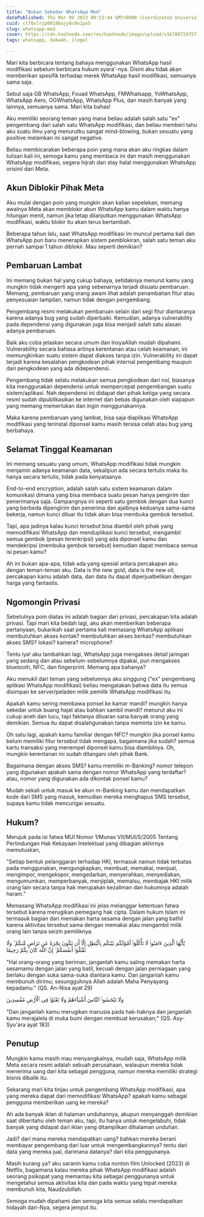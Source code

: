 ```yaml
---
title: "Bukan Sekedar WhatsApp Mod"
datePublished: Thu Mar 09 2023 09:53:44 GMT+0000 (Coordinated Universal Time)
cuid: clf0xlrzp00180ajy8c0n1po5
slug: whatsapp-mod
cover: https://cdn.hashnode.com/res/hashnode/image/upload/v1678072975716/fd265889-3a31-46db-9be8-97dadc32f5f4.png
tags: whatsapp, dakwah, ilegal

---
```


Mari kita berbicara tentang bahaya menggunakan WhatsApp hasil modifikasi sebelum berbicara hukum syara'-nya. Disini aku tidak akan memberikan spesifik terhadap merek WhatsApp hasil modifikasi, semuanya sama saja.

Sebut saja GB WhatsApp, Fouad WhatsApp, FMWhatsapp, YoWhatsApp, WhatsApp Aero, OGWhatsApp, WhatsApp Plus, dan masih banyak yang lainnya, semuanya sama. Mari kita bahas!

Aku memiliki seorang teman yang mana beliau adalah salah satu "ex" pengembang dari salah satu WhatsApp modifikasi, dan beliau memberi tahu aku suatu ilmu yang menurutku sangat mind-blowing, bukan sesuatu yang positive melainkan ini sangat negative.

Beliau membicarakan beberapa poin yang mana akan aku ringkas dalam tulisan kali ini, semoga kamu yang membaca ini dan masih menggunakan WhatsApp modifikasi, segera hijrah dan stay halal menggunakan WhatsApp orisinil dari Meta.

## Akun Diblokir Pihak Meta

Aku mulai dengan poin yang mungkin akan kalian sepelekan, memang awalnya Meta akan memblokir akun WhatsApp kamu dalam waktu hanya hitungan menit, namun jika tetap dilanjutkan menggunakan WhatsApp modifikasi, waktu blokir itu akan terus bertambah.

Beberapa tahun lalu, saat WhatsApp modifikasi ini muncul pertama kali dan WhatsApp pun baru menerapkan sistem pemblokiran, salah satu teman aku pernah sampai 1 tahun diblokir. Mau seperti demikian?

## Pembaruan Lambat

Ini memang bukan hal yang cukup bahaya, setidaknya menurut kamu yang mungkin tidak mengerti apa yang sebenarnya terjadi disuatu pembaruan. Memang, pembaruan yang orang awam lihat adalah penambahan fitur atau penyesuaian tampilan, namun tidak dengan pengembang.

Pengembang resmi melakukan pembaruan selain dari segi fitur diantaranya karena adanya bug yang sudah diperbaiki. Kemudian, adanya vulnerability pada dependensi yang digunakan juga bisa menjadi salah satu alasan adanya pembaruan.

Baik aku coba jelaskan secara umum dan InsyaAllah mudah dipahami. Vulnerability secara bahasa artinya kerentanan atau celah keamanan, ini memungkinkan suatu sistem dapat diakses tanpa izin. Vulnerability ini dapat terjadi karena kesalahan pengkodean pihak internal pengembang maupun dari pengkodean yang ada didependensi.

Pengembang tidak selalu melakukan semua pengkodean dari nol, biasanya kita menggunakan dependensi untuk mempercepat pengembangan suatu sistem/aplikasi. Nah dependensi ini didapat dari pihak ketiga yang secara resmi sudah dipublikasikan ke internet dan bebas digunakan oleh siapapun yang memang memerlukan dan ingin menggunakannya.

Maka karena pembaruan yang lambat, bisa saja diaplikasi WhatsApp modifikasi yang terinstal diponsel kamu masih tersisa celah atau bug yang berbahaya.

## Selamat Tinggal Keamanan

Ini memang sesuatu yang umum, WhatsApp modifikasi tidak mungkin menjamin adanya keamanan data, sekalipun ada secara tertulis maka itu hanya secara tertulis, tidak pada kenyataanya.

End-to-end encryption, adalah salah satu sistem keamanan dalam komunikasi dimana yang bisa membaca suatu pesan hanya pengirim dan penerimanya saja. Gampangnya ini seperti satu gembok dengan dua kunci yang berbeda dipengirim dan penerima dan ajaibnya keduanya sama-sama bekerja, namun kunci diluar itu tidak akan bisa membuka gembok tersebut.

Tapi, apa jadinya kalau kunci tersebut bisa diambil oleh pihak yang memodifikasi WhatsApp dan menduplikasi kunci tersebut, mengambil semua gembok (pesan terenkripsi) yang ada diponsel kamu dan mendekripsi (membuka gembok tersebut) kemudian dapat membaca semua isi pesan kamu?

Ah ini bukan apa-apa, tidak ada yang spesial antara percakapan aku dengan teman-teman aku. Data is the new gold, data is the new oil, percakapan kamu adalah data, dan data itu dapat diperjualbelikan dengan harga yang fantastis.

## Ngomongin Privasi

Sebetulnya poin diatas ini adalah bagian dari privasi, percakapan kita adalah privasi. Tapi mari kita bedah lagi, aku akan memberikan beberapa pertanyaan, bukankah saat pertama kali memasang WhatsApp aplikasi membutuhkan akses kontak? membutuhkan akses berkas? membutuhkan akses SMS? lokasi? kamera? microphone?

Tentu iya! aku tambahkan lagi, WhatsApp juga mengakses detail jaringan yang sedang dan atau sebelum-sebelumnya dipakai, pun mengakses bluetooth, NFC, dan fingerprint. Memang apa bahanya?

Aku menukil dari teman yang sebelumnya aku singgung ("ex" pengembang aplikasi WhatsApp modifikasi) beliau mengatakan bahwa data itu semua disimpan ke server/peladen milik pemilik WhatsApp modifikasi itu.

Apakah kamu sering membawa ponsel ke kamar mandi? mungkin hanya sekedar untuk buang hajat atau bahkan sambil mandi? menurut aku ini cukup aneh dan lucu, tapi faktanya diluaran sana banyak orang yang demikian. Semua itu dapat disalahgunakan tanpa meminta izin ke kamu.

Oh satu lagi, apakah kamu familiar dengan NFC? mungkin jika ponsel kamu belum memiliki fitur tersebut tidak mengapa, bagaimana jika sudah? semua kartu transaksi yang menempel diponsel kamu bisa diambilnya. Oh, mungkin kerentanan ini sudah ditangani oleh pihak Bank.

Bagaimana dengan akses SMS? kamu memiliki m-Banking? nomor telepon yang digunakan apakah sama dengan nomor WhatsApp yang terdaftar? atau, nomor yang digunakan ada dikontak ponsel kamu?

Mudah sekali untuk masuk ke akun m-Banking kamu dan mendapatkan kode dari SMS yang masuk, kemudian mereka menghapus SMS tersebut, supaya kamu tidak mencurigai sesuatu.

## Hukum?

Merujuk pada isi fatwa MUI Nomor 1/Munas VII/MUI/5/2005 Tentang Perlindungan Hak Kekayaan Intelektual yang dibagian akhirnya memutuskan,

"Setiap bentuk pelanggaran terhadap HKI, termasuk namun tidak terbatas pada menggunakan, mengungkapkan, membuat, memakai, menjual, mengimpor, mengekspor, mengedarkan, menyerahkan, menyediakan, mengumumkan, memperbanyak, menjiplak, memalsu, membajak HKI milik orang lain secara tanpa hak merupakan kezaliman dan hukumnya adalah haram."

Memasang WhatsApp modifikasi ini jelas melanggar ketentuan fatwa tersebut karena merugikan pemegang hak cipta. Dalam hukum Islam ini termasuk bagian dari memakan harta sesama dengan jalan yang bathil karena aktivitas tersebut sama dengan memakai atau mengambil milik orang lain tanpa seizin pemiliknya.

يَٰٓأَيُّهَا ٱلَّذِينَ ءَامَنُوا۟ لَا تَأْكُلُوٓا۟ أَمْوَٰلَكُم بَيْنَكُم بِٱلْبَٰطِلِ إِلَّآ أَن تَكُونَ تِجَٰرَةً عَن تَرَاضٍ مِّنكُمْ ۚ وَلَا تَقْتُلُوٓا۟ أَنفُسَكُمْ ۚ إِنَّ ٱللَّهَ كَانَ بِكُمْ رَحِيمًا

"Hai orang-orang yang beriman, janganlah kamu saling memakan harta sesamamu dengan jalan yang batil, kecuali dengan jalan perniagaan yang berlaku dengan suka sama-suka diantara kamu. Dan janganlah kamu membunuh dirimu; sesungguhnya Allah adalah Maha Penyayang kepadamu." (QS. An-Nisa ayat 29)

وَلَا تَبْخَسُوا۟ ٱلنَّاسَ أَشْيَآءَهُمْ وَلَا تَعْثَوْا۟ فِى ٱلْأَرْضِ مُفْسِدِينَ

"Dan janganlah kamu merugikan manusia pada hak-haknya dan janganlah kamu merajalela di muka bumi dengan membuat kerusakan;" (QS. Asy-Syu'ara ayat 183)

## Penutup

Mungkin kamu masih mau menyangkalnya, mudah saja, WhatsApp milik Meta secara resmi adalah sebuah perusahaan, walaupun mereka tidak menerima uang dari kita sebagai pengguna, namun mereka memiliki strategi bisnis dibalik itu.

Sekarang mari kita tinjau untuk pengembang WhatsApp modifikasi, apa yang mereka dapat dari memodifikasi WhatsApp? apakah kamu sebagai pengguna memberikan uang ke mereka?

Ah ada banyak iklan di halaman unduhannya, akupun menyanggah demikian saat diberitahu oleh teman aku, tapi, itu hanya untuk mengelabuhi, tidak banyak yang didapat dari iklan yang ditampilkan dihalaman unduhan.

Jadi? dari mana mereka mendapatkan uang? bahkan mereka berani membayar pengembang dari luar untuk mengembangkannya? tentu dari data yang mereka jual, darimana datanya? dari kita penggunanya.

Masih kurang ya? aku saranin kamu coba nonton film Unlocked (2023) di Netflix, bagaimana kalau mereka pihak WhatsApp modifikasi adalah seorang psikopat yang memantau kita sebagai penggunanya untuk mengetahui semua aktivitas kita dan pada waktu yang tepat mereka membunuh kita, Naudzubillah.

Semoga mudah dipahami dan semoga kita semua selalu mendapatkan hidayah dari-Nya, segera jemput itu.